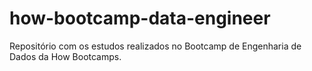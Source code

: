 # how-bootcamp-data-engineer
Repositório com os estudos realizados no Bootcamp de Engenharia de Dados da How Bootcamps.
